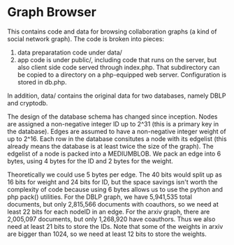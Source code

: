 # Graph Browser

This contains code and data for browsing collaboration graphs (a kind of social network
graph). The code is broken into pieces:

1. data preparatation code under data/
2. app code is under public/, including code that runs on the server, but also
   client side code served through index.php. That subdirectory can be copied to
   a directory on a php-equipped web server. Configuration is stored in db.php.

In addition, data/ contains the original data for two databases, namely DBLP and cryptodb.

The design of the database schema has changed since inception. Nodes are
assigned a non-negative integer ID up to 2^31 (this is a primary key in the
database).  Edges are assumed to have a non-negative integer weight of up to
2^16. Each row in the database consitutes a node with its edgelist (this already
means the database is at least twice the size of the graph).  The edgelist of a
node is packed into a MEDIUMBLOB. We pack an edge into 6 bytes, using 4 bytes for
the ID and 2 bytes for the weight.

Theoretically we could use 5 bytes per edge. The 40 bits would split up as 16
bits for weight and 24 bits for ID, but the space savings isn't worth the
complexity of code because using 6 bytes allows us to use the python and php
pack() utilities. For the DBLP graph, we have 5,941,535 total documents, but
only 2,815,566 documents with coauthors, so we need at least 22 bits for each
nodeID in an edge. For the arxiv graph, there are 2,005,097 documents, but only
1,268,920 have coauthors. Thus we also need at least 21 bits to store the
IDs. Note that some of the weights in arxiv are bigger than 1024, so we need at
least 12 bits to store the weights.
